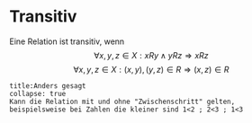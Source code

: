 # Transitiv
Eine Relation ist transitiv, wenn 
$$\forall x,y,z\in X:xRy\wedge yRz\Rightarrow xRz$$
$$\forall x,y,z\in X:(x,y),(y,z)\in R\Rightarrow (x,z)\in R$$
```ad-note
title:Anders gesagt
collapse: true
Kann die Relation mit und ohne "Zwischenschritt" gelten, beispielsweise bei Zahlen die kleiner sind 1<2 ; 2<3 ; 1<3
```
